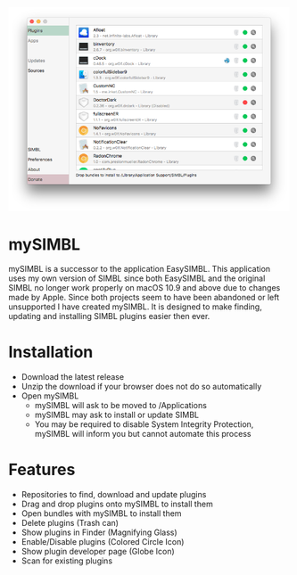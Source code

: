 ![Preview](preview.png)

# mySIMBL

mySIMBL is a successor to the application EasySIMBL. This application uses my own version of SIMBL since both EasySIMBL and the original SIMBL no longer work properly on macOS 10.9 and above due to changes made by Apple. Since both projects seem to have been abandoned or left unsupported I have created mySIMBL. It is designed to make finding, updating and installing SIMBL plugins easier then ever.

# Installation

- Download the latest release
- Unzip the download if your browser does not do so automatically
- Open mySIMBL
    - mySIMBL will ask to be moved to /Applications
    - mySIMBL may ask to install or update SIMBL
    - You may be required to disable System Integrity Protection, mySIMBL will inform you but cannot automate this process

# Features

- Repositories to find, download and update plugins
- Drag and drop plugins onto mySIMBL to install them
- Open bundles with mySIMBL to install them
- Delete plugins (Trash can)
- Show plugins in Finder (Magnifying Glass)
- Enable/Disable plugins (Colored Circle Icon)
- Show plugin developer page (Globe Icon)
- Scan for existing plugins
